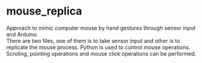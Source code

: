 # mouse_replica
Approach to mimic computer mouse by hand gestures through sensor input and Arduino.  
There are two files, one of them is to take sensor input and other is to replicate the mouse process.
Python is used to control mouse operations.
Scroling, pointing operations and mouse click operations can be performed.  
